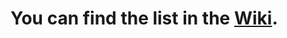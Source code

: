 You can find the list in the [Wiki](https://github.com/cogitator/ruby-implementations/wiki/List-of-Ruby-implementations).
==================================